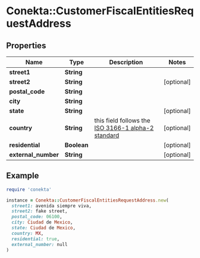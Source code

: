 # Conekta::CustomerFiscalEntitiesRequestAddress

## Properties

| Name | Type | Description | Notes |
| ---- | ---- | ----------- | ----- |
| **street1** | **String** |  |  |
| **street2** | **String** |  | [optional] |
| **postal_code** | **String** |  |  |
| **city** | **String** |  |  |
| **state** | **String** |  | [optional] |
| **country** | **String** | this field follows the [ISO 3166-1 alpha-2 standard](https://en.wikipedia.org/wiki/ISO_3166-1_alpha-2) | [optional] |
| **residential** | **Boolean** |  | [optional] |
| **external_number** | **String** |  | [optional] |

## Example

```ruby
require 'conekta'

instance = Conekta::CustomerFiscalEntitiesRequestAddress.new(
  street1: avenida siempre viva,
  street2: fake street,
  postal_code: 06100,
  city: Ciudad de Mexico,
  state: Ciudad de Mexico,
  country: MX,
  residential: true,
  external_number: null
)
```

